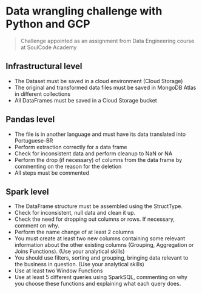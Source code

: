 # Data wrangling challenge with Python and GCP
> Challenge appointed as an assignment from Data Engineering course at SoulCode Academy

## Infrastructural level
- The Dataset must be saved in a cloud environment (Cloud Storage) 
- The original and transformed data files must be saved in MongoDB Atlas in different collections 
- All DataFrames must be saved in a Cloud Storage bucket

## Pandas level
- The file is in another language and must have its data translated into Portuguese-BR
- Perform extraction correctly for a data frame
- Check for inconsistent data and perform cleanup to NaN or NA
- Perform the drop (if necessary) of columns from the data frame by commenting on the reason for the deletion
- All steps must be commented

## Spark level
- The DataFrame structure must be assembled using the StructType.
- Check for inconsistent, null data and clean it up.
- Check the need for dropping out columns or rows. If necessary, comment on why.
- Perform the name change of at least 2 columns
- You must create at least two new columns containing some relevant information about the other existing columns (Grouping, Aggregation or Joins Functions). (Use your analytical skills)
- You should use filters, sorting and grouping, bringing data relevant to the business in question. (Use your analytical skills)
- Use at least two Window Functions
- Use at least 5 different queries using SparkSQL, commenting on why you choose these functions and explaining what each query does.
